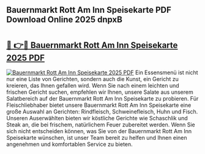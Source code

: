 ## Bauernmarkt Rott Am Inn Speisekarte PDF Download Online 2025 dnpxB

# <h2><a href="http://gc8adm.nevu.top/?p=Bauernmarkt+Rott+Am+Inn+Speisekarte">🔗 👉🔴 Bauernmarkt Rott Am Inn Speisekarte 2025 PDF</a></h2>

[![Bauernmarkt Rott Am Inn Speisekarte 2025 PDF](https://i.imgur.com/dBaPXMq.png)](http://gc8adm.nevu.top/?p=Bauernmarkt+Rott+Am+Inn+Speisekarte)
Ein Essensmenü ist nicht nur eine Liste von Gerichten, sondern auch die Kunst, ein Gericht zu kreieren, das Ihnen gefallen wird. Wenn Sie nach einem leichten und frischen Gericht suchen, empfehlen wir Ihnen, unsere Salate aus unserem Salatbereich auf der Bauernmarkt Rott Am Inn Speisekarte zu probieren. Für Fleischliebhaber bietet unsere Bauernmarkt Rott Am Inn Speisekarte eine große Auswahl an Gerichten: Rindfleisch, Schweinefleisch, Huhn und Fisch. Unseren Auserwählten bieten wir köstliche Gerichte wie Schaschlik und Steak an, die bei frischem, natürlichem Feuer zubereitet werden. Wenn Sie sich nicht entscheiden können, was Sie von der Bauernmarkt Rott Am Inn Speisekarte wünschen, ist unser Team bereit zu helfen und Ihnen einen angenehmen und komfortablen Service zu bieten.
